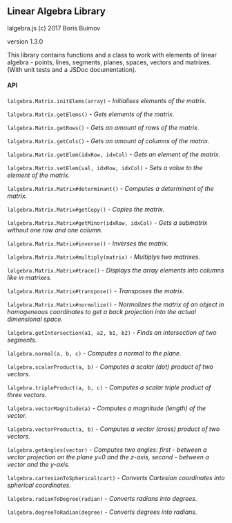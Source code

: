 ## Linear Algebra Library
lalgebra.js (c) 2017 Boris Buimov

version 1.3.0

This library contains functions and a class to work with elements of linear algebra - points, lines, segments, planes, spaces, vectors and matrixes.
(With unit tests and a JSDoc documentation).

#### API

``` lalgebra.Matrix.initElems(array) ```
\- *Initialises elements of the matrix.*

``` lalgebra.Matrix.getElems() ```
\- *Gets elements of the matrix.*

``` lalgebra.Matrix.getRows() ```
\- *Gets an amount of rows of the matrix.*

``` lalgebra.Matrix.getCols() ```
\- *Gets an amount of columns of the matrix.*

``` lalgebra.Matrix.getElem(idxRow, idxCol) ```
\- *Gets an element of the matrix.*

``` lalgebra.Matrix.setElem(val, idxRow, idxCol) ```
\- *Sets a value to the element of the matrix.*

``` lalgebra.Matrix.Matrix#determinant() ```
\- *Computes a determinant of the matrix.*

``` lalgebra.Matrix.Matrix#getCopy() ```
\- *Copies the matrix.*

``` lalgebra.Matrix.Matrix#getMinor(idxRow, idxCol) ```
\- *Gets a submatrix without one row and one column.*

``` lalgebra.Matrix.Matrix#inverse() ```
\- *Inverses the matrix.*

``` lalgebra.Matrix.Matrix#multiply(matrix) ```
\- *Multiplys two matrixes.*

``` lalgebra.Matrix.Matrix#trace() ```
\- *Displays the array elements into columns like in matrixes.*

``` lalgebra.Matrix.Matrix#transpose() ```
\- *Transposes the matrix.*

``` lalgebra.Matrix.Matrix#normolize() ```
\- *Normolizes the matrix of an object in homogeneous coordinates to get a back projection into the actual dimensional space.*

``` lalgebra.getIntersection(a1, a2, b1, b2) ```
\- *Finds an intersection of two segments.*

``` lalgebra.normal(a, b, c) ```
\- *Computes a normal to the plane.*

``` lalgebra.scalarProduct(a, b) ```
\- *Computes a scalar (dot) product of two vectors.*

``` lalgebra.tripleProduct(a, b, c) ```
\- *Computes a scalar triple product of three vectors.*

``` lalgebra.vectorMagnitude(a) ```
\- *Computes a magnitude (length) of the vector.*

``` lalgebra.vectorProduct(a, b) ```
\- *Computes a vector (cross) product of two vectors.*

``` lalgebra.getAngles(vector) ```
\- *Computes two angles: first - between a vector projection on the plane y=0 and the z-axis, second - between a vector and the y-axis.*

``` lalgebra.cartesianToSpherical(cart) ```
\- *Converts Cartesian coordinates into spherical coordinates.*

``` lalgebra.radianToDegree(radian) ```
\- *Converts radians into degrees.*

``` lalgebra.degreeToRadian(degree) ```
\- *Converts degrees into radians.*

